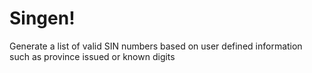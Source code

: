 # Singen!
Generate a list of valid SIN numbers based on user defined information such as province issued or known digits
